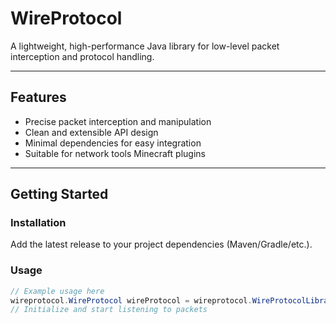 # WireProtocol

A lightweight, high-performance Java library for low-level packet interception and protocol handling.

---

## Features

- Precise packet interception and manipulation
- Clean and extensible API design
- Minimal dependencies for easy integration
- Suitable for network tools Minecraft plugins

---

## Getting Started

### Installation

Add the latest release to your project dependencies (Maven/Gradle/etc.).


### Usage

```java
// Example usage here
wireprotocol.WireProtocol wireProtocol = wireprotocol.WireProtocolLibrary.get();
// Initialize and start listening to packets
